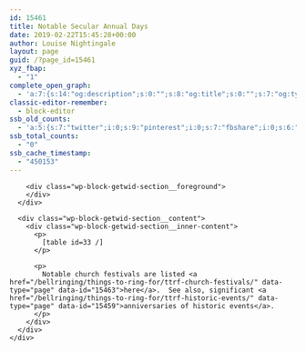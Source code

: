 ```yaml
---
id: 15461
title: Notable Secular Annual Days
date: 2019-02-22T15:45:28+00:00
author: Louise Nightingale
layout: page
guid: /?page_id=15461
xyz_fbap:
  - "1"
complete_open_graph:
  - 'a:7:{s:14:"og:description";s:0:"";s:8:"og:title";s:0:"";s:7:"og:type";s:0:"";s:12:"twitter:card";s:7:"summary";s:15:"twitter:creator";s:0:"";s:19:"twitter:description";s:0:"";s:8:"og:image";s:0:"";}'
classic-editor-remember:
  - block-editor
ssb_old_counts:
  - 'a:5:{s:7:"twitter";i:0;s:9:"pinterest";i:0;s:7:"fbshare";i:0;s:6:"reddit";i:0;s:6:"tumblr";N;}'
ssb_total_counts:
  - "0"
ssb_cache_timestamp:
  - "450153"
---
```

<div class="wp-block-getwid-section">
  <div class="wp-block-getwid-section__wrapper">
    <div class="wp-block-getwid-section__inner-wrapper">
      <div class="wp-block-getwid-section__background-holder">
        <div class="wp-block-getwid-section__background">
        </div>
        
        <div class="wp-block-getwid-section__foreground">
        </div>
      </div>
      
      <div class="wp-block-getwid-section__content">
        <div class="wp-block-getwid-section__inner-content">
          <p>
            [table id=33 /]
          </p>
          
          <p>
            Notable church festivals are listed <a href="/bellringing/things-to-ring-for/ttrf-church-festivals/" data-type="page" data-id="15463">here</a>.  See also, significant <a href="/bellringing/things-to-ring-for/ttrf-historic-events/" data-type="page" data-id="15459">anniversaries of historic events</a>.
          </p>
        </div>
      </div>
    </div>
  </div>
</div>
